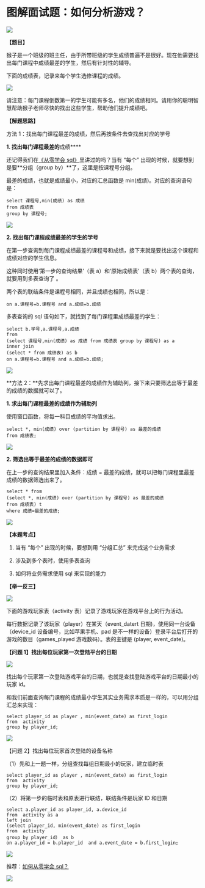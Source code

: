 # **图解面试题：如何分析游戏？**

![](https://mmbiz.qpic.cn/mmbiz_png/PnRVMhXvfFKq55kUlOicQbDtNibKO5pqsEWUib8ibxJ3icnHHvGWoNWnKYOiaCiaiaTO8AspNlibwKQYMJvugNrNLUEcWkw/640?wx_fmt=png)

**【题目】**

猴子是一个班级的班主任，由于所带班级的学生成绩普遍不是很好。现在他需要找出每门课程中成绩最差的学生，然后有针对性的辅导。

下面的成绩表，记录来每个学生选修课程的成绩。

![](https://mmbiz.qpic.cn/mmbiz_png/kDgBWNJdEPI11se8Vx6Ej8e4xYX23emkj1dyCOxjvrdd1lzjRTlg8giakkFrNcLSSbxZI7chicOqibGgFqe7P8ib7g/640?wx_fmt=png)

请注意：每门课程倒数第一的学生可能有多名，他们的成绩相同。请用你的聪明智慧帮助猴子老师尽快的找出这些学生，帮助他们提升成绩吧。

**【解题思路】**

方法 1：找出每门课程最差的成绩，然后再按条件去查找出对应的学号

**1. 找出每门课程最差的**成绩****  

还记得我们在[《从零学会 sql》](http://mp.weixin.qq.com/s?__biz=MzAxMTMwNTMxMQ==&mid=2649247566&idx=2&sn=5af748b677eb72028764dde0577675fb&chksm=835fc77eb4284e68e8cfe3f08c5a671b9e080b2651f20b40b1c793ffda4042ae43ad8f35a755&scene=21#wechat_redirect)里讲过的吗？当有 “每个” 出现的时候，就要想到是要**分组（group by）**了，这里是按课程号分组。  

最差的成绩，也就是成绩最小，对应的汇总函数是 min(成绩)。对应的查询语句是：

```MYSQL
select 课程号,min(成绩) as 成绩 
from 成绩表 
group by 课程号;

```

![](https://mmbiz.qpic.cn/mmbiz_png/kDgBWNJdEPIKHJ0t9hZnzuCqRL1sfD35WlsCxzWFKSWQicH9nI20iaQ89l1hrTnic2NInD8Es07UesZopRlBQBmIQ/640?wx_fmt=png)

**2. 找出每门课程成绩最差的学生的学号**  

在第一步查询到每门课程成绩最差的课程号和成绩，接下来就是要找出这个课程和成绩对应的学生信息。

这种同时使用‘第一步的查询结果’（表 a）和‘原始成绩表’（表 b）两个表的查询，就要用到多表查询了 。

两个表的联结条件是课程号相同，并且成绩也相同，所以是：  

```MYSQL
on a.课程号=b.课程号 and a.成绩=b.成绩

```

多表查询的 sql 语句如下，就找到了每门课程里成绩最差的学生：

```MYSQL
select b.学号,a.课程号,a.成绩 
from
(select 课程号,min(成绩) as 成绩 from 成绩表 group by 课程号) as a
inner join
(select * from 成绩表) as b
on a.课程号=b.课程号 and a.成绩=b.成绩;

```

![](https://mmbiz.qpic.cn/mmbiz_png/kDgBWNJdEPIKHJ0t9hZnzuCqRL1sfD35z5nlJ5S6dJFDh4CdrvJrFfbYqYF7y3iaJkXFOs1icwaMufbmIX7YVXsg/640?wx_fmt=png)

**方法 2：**先求出每门课程最差的成绩作为辅助列，接下来只要筛选出等于最差的成绩的数据就可以了。

**1. **求出每门课程最差的成绩作为辅助列****

使用窗口函数，将每一科目成绩的平均值求出。

```MYSQL
select *, min(成绩) over (partition by 课程号) as 最差的成绩
from 成绩表;

```

![](https://mmbiz.qpic.cn/mmbiz_png/kDgBWNJdEPIKHJ0t9hZnzuCqRL1sfD35a5Mkqnk8UKWcVb3DeLLl5BPQJMSSx66hCRhvNw0rChFNo0KB9D6DRg/640?wx_fmt=png)

****2. 筛选出等于最差的成绩的数据即可****

在上一步的查询结果里加入条件：成绩 = 最差的成绩，就可以把每门课程里最差成绩的数据筛选出来了。

```MYSQL
select * from
(select *, min(成绩) over (partition by 课程号) as 最差的成绩
from 成绩表) t
where 成绩=最差的成绩;

```

![](https://mmbiz.qpic.cn/mmbiz_png/kDgBWNJdEPIKHJ0t9hZnzuCqRL1sfD35IQ19AvvnicqlTrHlOJOYnqsmBa6npC95w3lD37zhJIHvMnZUSsqpJMQ/640?wx_fmt=png)

**【本题考点】**  

1. 当有 “每个” 出现的时候，要想到用 “分组汇总” 来完成这个业务需求

2. 涉及到多个表时，使用多表查询

3. 如何将业务需求使用 sql 来实现的能力  

**【举一反三】**

![](https://mmbiz.qpic.cn/mmbiz_gif/PnRVMhXvfFKq55kUlOicQbDtNibKO5pqsEMkszcGEewYOib3oeEp8ds5BWkMnBong2QX5WUDEg5Yjs7fXhQQuKib5A/640?wx_fmt=gif)

下面的游戏玩家表（activity 表）记录了游戏玩家在游戏平台上的行为活动。

每行数据记录了该玩家（player）在某天（event_datert 日期)，使用同一台设备（device_id 设备编号，比如苹果手机、pad 是不一样的设备）登录平台后打开的游戏的数目（games_played 游戏数码）。表的主键是 (player, event_date)。

**【问题 1】找出每位玩家第一次登陆平台的日期**

![](https://mmbiz.qpic.cn/mmbiz_png/kDgBWNJdEPIKHJ0t9hZnzuCqRL1sfD35k0wrAFmFeEXu7ibFVQnDknJFa6oRkN3Vdtshn9PzdGWwkQjycXAXNdQ/640?wx_fmt=png)

找出每个玩家第一次登陆游戏平台的日期，也就是查找登陆游戏平台的日期最小的玩家 id。

和我们前面查询每门课程的成绩最小学生其实业务需求本质是一样的，可以用分组汇总来实现：  

```MYSQL
select player_id as player , min(event_date) as first_login  
from  activity 
group by player_id;

```

![](https://mmbiz.qpic.cn/mmbiz_png/kDgBWNJdEPIKHJ0t9hZnzuCqRL1sfD35ZMTjOiciaQAE2n02KZzecn1wT6X4XpSmOsYNSPZn2kID0icqSYvjjiaOsg/640?wx_fmt=png)

【问题 2】找出每位玩家首次登陆的设备名称

（1）先和上一题一样，分组查找每组日期最小的玩家，建立临时表

```MYSQL
select player_id as player , min(event_date) as first_login  
from  activity 
group by player_id;

```

（2）将第一步的临时表和原表进行联结，联结条件是玩家 ID 和日期

```MYSQL
select a.player_id as player_id, a.device_id 
from  activity as a
left join  
(select player_id, min(event_date) as first_login  
from  activity 
group by player_id） as b
on a.player_id = b.player_id  and a.event_date = b.first_login;

```

![](https://mmbiz.qpic.cn/mmbiz_jpg/PnRVMhXvfFLCkicp3TIaQAyA8aR4xfC6ldoiapXoD6uJ0gxTicCJMYAIKyS8nfTHAYcMp20UTvD9iatliaU26ibYcFpw/640?wx_fmt=jpeg)

推荐：[如何从零学会 sql？](http://mp.weixin.qq.com/s?__biz=MzAxMTMwNTMxMQ==&mid=2649247566&idx=2&sn=5af748b677eb72028764dde0577675fb&chksm=835fc77eb4284e68e8cfe3f08c5a671b9e080b2651f20b40b1c793ffda4042ae43ad8f35a755&scene=21#wechat_redirect)  

![](https://mmbiz.qpic.cn/mmbiz_jpg/PnRVMhXvfFLxIWAcpH8WkJcASQH4ndhfSBQdupDEEcrxt9GKsU4nKKMQ4ZRVesnGwDT0jUbsRXt5ywrfmE8pqw/640?wx_fmt=jpeg)
